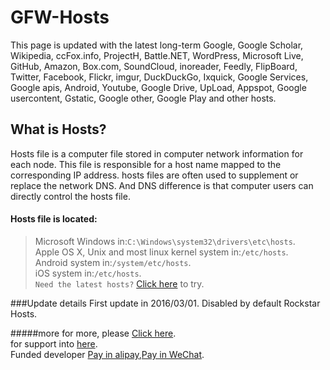 # GFW-Hosts
This page is updated with the latest long-term Google, Google Scholar, Wikipedia, ccFox.info, ProjectH, Battle.NET, WordPress, Microsoft Live, GitHub, Amazon, Box.com, SoundCloud, inoreader, Feedly, FlipBoard, Twitter, Facebook, Flickr, imgur, DuckDuckGo, Ixquick, Google Services, Google apis, Android, Youtube, Google Drive, UpLoad, Appspot, Google usercontent, Gstatic, Google other, Google Play and other hosts.
## What is Hosts?
Hosts file is a computer file stored in computer network information for each node. This file is responsible for a host name mapped to the corresponding IP address. hosts files are often used to supplement or replace the network DNS. And DNS difference is that computer users can directly control the hosts file.
#### Hosts file is located:
 >Microsoft Windows in:`C:\Windows\system32\drivers\etc\hosts`.<br>
 >Apple OS X, Unix and most linux kernel system in:`/etc/hosts`.<br>
 >Android system in:`/system/etc/hosts`.<br>
 >iOS system in:`/etc/hosts`.<br>
`Need the latest hosts?` [Click here](https://github.com/devsoftcn/GFW-Hosts/latest) to try.  

###Update details
First update in 2016/03/01.
  Disabled by default Rockstar Hosts.
 
 
#####more
for more, please [Click here](http://hosts.devsoft.cn).<br>
for support into [here](http://support.devsoft.cn).<br>
Funded developer [Pay in alipay](http://pay.devsoft.cn/alipay),[Pay in WeChat](http://pay.devsoft.cn/wechat).
